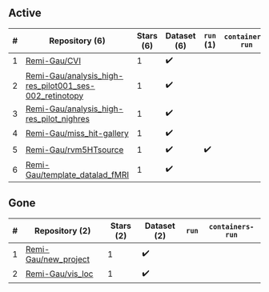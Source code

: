 ## Active
| # | Repository (6) | Stars (6) | Dataset (6) | `run` (1) | `containers-run` |
| --- | --- | --- | --- | --- | --- |
| 1 | [Remi-Gau/CVI](https://github.com/Remi-Gau/CVI) | 1 | :heavy_check_mark: |  |  |
| 2 | [Remi-Gau/analysis_high-res_pilot001_ses-002_retinotopy](https://github.com/Remi-Gau/analysis_high-res_pilot001_ses-002_retinotopy) | 1 | :heavy_check_mark: |  |  |
| 3 | [Remi-Gau/analysis_high-res_pilot_nighres](https://github.com/Remi-Gau/analysis_high-res_pilot_nighres) | 1 | :heavy_check_mark: |  |  |
| 4 | [Remi-Gau/miss_hit-gallery](https://github.com/Remi-Gau/miss_hit-gallery) | 1 | :heavy_check_mark: |  |  |
| 5 | [Remi-Gau/rvm5HTsource](https://github.com/Remi-Gau/rvm5HTsource) | 1 | :heavy_check_mark: | :heavy_check_mark: |  |
| 6 | [Remi-Gau/template_datalad_fMRI](https://github.com/Remi-Gau/template_datalad_fMRI) | 1 | :heavy_check_mark: |  |  |

## Gone
| # | Repository (2) | Stars (2) | Dataset (2) | `run` | `containers-run` |
| --- | --- | --- | --- | --- | --- |
| 1 | [Remi-Gau/new_project](https://github.com/Remi-Gau/new_project) | 1 | :heavy_check_mark: |  |  |
| 2 | [Remi-Gau/vis_loc](https://github.com/Remi-Gau/vis_loc) | 1 | :heavy_check_mark: |  |  |
